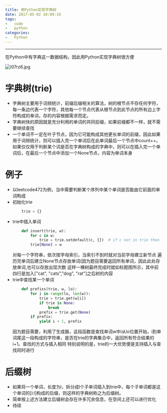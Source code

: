 ```yaml
---
title: 用Python实现字典树
date: 2017-05-02 10:09:19
tags:
-	code
-	python
categories:
-	Python
---
```

***
在Python中有字典这一数据结构，因此用Python实现字典树很方便

<!--more-->

![i07rz6.jpg](https://s1.ax1x.com/2018/10/20/i07rz6.jpg)

# 字典树(trie)
-	字典树主要用于词频统计，前缀后缀相关的算法，树的根节点不存任何字符，每一条边代表一个字符，其他每一个节点代表从根节点到此节点的所有边上字符构成的单词，存的内容根据需求而定。
-	字典树快的原因就是充分利用的单词的共同前缀，如果前缀都不一样，就不需要继续查找
-	一个单词不一定在叶子节点，因为它可能构成其他更长单词的前缀，因此如果用于词频统计，则可以插入完一个单词后在此单词最后一个节点中count++。如果仅仅用于判断某个词是否在字典树构成的字典中，则可以在插入完一个单词后，在最后一个节点中添加一个None节点，内容为单词本身

# 例子
-	以leetcode472为例，当中需要判断某个序列中某个单词是否能由它前面的单词构成
-	初始化trie
	```Python
		trie = {}
	```
-	trie中插入单词
	```Python
		def insert(trie, w):
			for c in w:
				trie = trie.setdefault(c, {})  # if c not in trie then set trie[c]={}
			trie[None] = w
	```
	对每一个字符串，依次按字母索引，当索引不到时就对当前字母建立新节点
	遍历完单词后建立None节点存放单词(因为题目需要返回所有单词，因此此处存放单词,也可以存放出现次数
	这样一棵树最终完成时就如标题图所示，其中前四行是加入["cat", "cats","dog", "rat"]之后树的内容
-	trie中查找某一个单词
	```Python
		def prefixs(trie, w, lo):
			for i in range(lo, len(w)):
				trie = trie.get(w[i])
				if trie is None:
					break
				prefix = trie.get(None)
			if prefix:
				yield i + 1, prefix
	```
	因为题目需要，利用了生成器，这段函数是查找单词w中i从lo位置开始，i到单词尾这一段构成的字符串，是否在trie的字典集合中，返回所有符合结果的i+1。查找的方式与插入相同
	特别说明的是，trie的一大优势便是支持插入与查找同时进行
	
# 后缀树
-	如果将一个单词，长度为l，拆分成l个子单词插入到trie中，每个子单词都是这个单词的[i:l]构成的后缀，则这样的字典树称之为后缀树。
-	简单按上述方法建立后缀树会存在许多冗余信息，在空间上还可以进行优化
-	待续
				